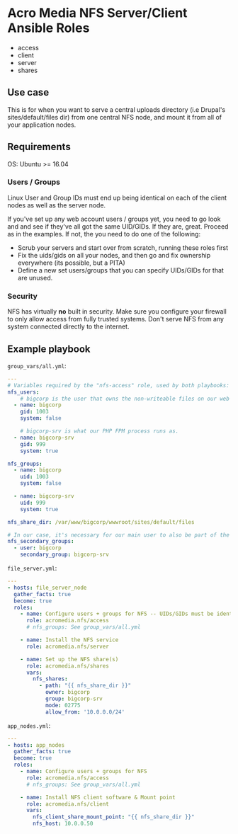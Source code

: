 # Acro Media NFS Server/Client Ansible Roles

* access
* client
* server
* shares


## Use case

This is for when you want to serve a central uploads directory (i.e Drupal's sites/default/files dir) from one central NFS node, and mount it from all of your application nodes.

## Requirements

OS: Ubuntu >= 16.04

### Users / Groups

Linux User and Group IDs must end up being identical on each of the client nodes as well as the server node.

If you've set up any web account users / groups yet, you need to go look and and see if they've all got the same UID/GIDs. If they are, great.  Proceed as in the examples. If not, the you need to do one of the following:
- Scrub your servers and start over from scratch, running these roles first
- Fix the uids/gids on all your nodes, and then go and fix ownership everywhere (its possible, but a PITA)
- Define a new set users/groups that you can specify UIDs/GIDs for that are unused.

### Security

NFS has virtually **no** built in security. Make sure you configure your firewall to only allow access from fully trusted systems. Don't serve NFS from any system connected directly to the internet.

## Example playbook

`group_vars/all.yml`:
```yaml
---
# Variables required by the "nfs-access" role, used by both playbooks:
nfs_users:
    # bigcorp is the user that owns the non-writeable files on our web server.
  - name: bigcorp
    gid: 1003
    system: false

    # bigcorp-srv is what our PHP FPM process runs as.
  - name: bigcorp-srv
    gid: 999
    system: true

nfs_groups:
  - name: bigcorp
    uid: 1003
    system: false

  - name: bigcorp-srv
    uid: 999
    system: true

nfs_share_dir: /var/www/bigcorp/wwwroot/sites/default/files

# In our case, it's necessary for our main user to also be part of the group that writes the files to the share.
nfs_secondary_groups:
  - user: bigcorp
    secondary_group: bigcorp-srv

```

`file_server.yml`:
```yaml
---
- hosts: file_server_node
  gather_facts: true
  become: true
  roles:  
    - name: Configure users + groups for NFS -- UIDs/GIDs must be identical to those on the client machines
      role: acromedia.nfs/access
      # nfs_groups: See group_vars/all.yml

    - name: Install the NFS service
      role: acromedia.nfs/server

    - name: Set up the NFS share(s)
      role: acromedia.nfs/shares
      vars:
        nfs_shares:
          - path: "{{ nfs_share_dir }}"
            owner: bigcorp
            group: bigcorp-srv
            mode: 02775
            allow_from: '10.0.0.0/24'
```

`app_nodes.yml`:
```yaml
---
- hosts: app_nodes
  gather_facts: true
  become: true
  roles:  
    - name: Configure users + groups for NFS
      role: acromedia.nfs/access
      # nfs_groups: See group_vars/all.yml

    - name: Install NFS client software & Mount point
      role: acromedia.nfs/client
      vars:
        nfs_client_share_mount_point: "{{ nfs_share_dir }}"
        nfs_host: 10.0.0.50
```
